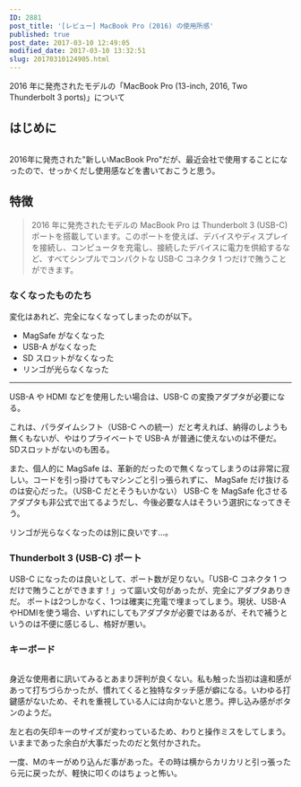```yaml
---
ID: 2881
post_title: '[レビュー] MacBook Pro (2016) の使用所感'
published: true
post_date: 2017-03-10 12:49:05
modified_date: 2017-03-10 13:32:51
slug: 20170310124905.html
---
```

2016 年に発売されたモデルの「MacBook Pro (13-inch, 2016, Two Thunderbolt 3 ports)」について
<!--more-->

<h2>はじめに</h2>

<img src="https://i.imgur.com/MOylDJs.png" alt="" />

2016年に発売された"新しいMacBook Pro"だが、最近会社で使用することになったので、せっかくだし使用感などを書いておこうと思う。

<h2>特徴</h2>

<blockquote>
  2016 年に発売されたモデルの MacBook Pro は Thunderbolt 3 (USB-C) ポートを搭載しています。このポートを使えば、デバイスやディスプレイを接続し、コンピュータを充電し、接続したデバイスに電力を供給するなど、すべてシンプルでコンパクトな USB-C コネクタ 1 つだけで賄うことができます。
</blockquote>

<h3>なくなったものたち</h3>

変化はあれど、完全になくなってしまったのが以下。

<ul>
<li>MagSafe がなくなった</li>
<li>USB-A がなくなった</li>
<li>SD スロットがなくなった</li>
<li>リンゴが光らなくなった</li>
</ul>

<hr />

USB-A や HDMI などを使用したい場合は、USB-C の変換アダプタが必要になる。

これは、パラダイムシフト（USB-C への統一）だと考えれば、納得のしようも無くもないが、やはりプライベートで USB-A が普通に使えないのは不便だ。SDスロットがないのも困る。

また、個人的に MagSafe は、革新的だったので無くなってしまうのは非常に寂しい。コードを引っ掛けてもマシンごと引っ張られずに、 MagSafe だけ抜けるのは安心だった。（USB-C だとそうもいかない）
USB-C を MagSafe 化させるアダプタも非公式で出てるようだし、今後必要な人はそういう選択になってきそう。

リンゴが光らなくなったのは別に良いです…。

<h3>Thunderbolt 3 (USB-C) ポート</h3>

USB-C になったのは良いとして、ポート数が足りない。「USB-C コネクタ 1 つだけで賄うことができます！」って謳い文句があったが、完全にアダプタありきだ。
ポートは2つしかなく、1つは確実に充電で埋まってしまう。現状、USB-AやHDMIを使う場合、いずれにしてもアダプタが必要ではあるが、それで補うというのは不便に感じるし、格好が悪い。

<h3>キーボード</h3>

<img src="https://i.imgur.com/FL6x2Rk.jpg" alt="" />

身近な使用者に訊いてみるとあまり評判が良くない。私も触った当初は違和感があって打ちづらかったが、慣れてくると独特なタッチ感が癖になる。いわゆる打鍵感がないため、それを重視している人には向かないと思う。押し込み感がボタンのようだ。

左と右の矢印キーのサイズが変わっているため、わりと操作ミスをしてしまう。いままであった余白が大事だったのだと気付かされた。

一度、Mのキーがめり込んだ事があった。その時は横からカリカリと引っ張ったら元に戻ったが、軽快に叩くのはちょっと怖い。